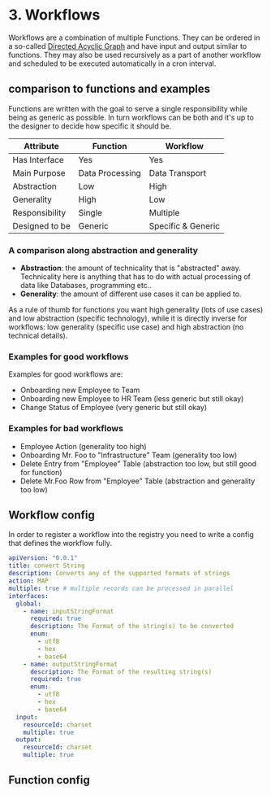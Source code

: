 # 3. Workflows

Workflows are a combination of multiple Functions. They can be ordered in a so-called [Directed Acyclic Graph](https://en.wikipedia.org/wiki/Directed_acyclic_graph) and have input and output similar to functions. They may also be used recursively as a part of another workflow and scheduled to be executed automatically in a cron interval.

## comparison to functions and examples

Functions are written with the goal to serve a single responsibility while being as generic as possible. In turn workflows can be both and it's up to the designer to decide how specific it should be. 

| Attribute | **Function** | **Workflow** |
|---|---|---|
| Has Interface | Yes | Yes |
| Main Purpose | Data Processing | Data Transport |
| Abstraction | Low | High |
| Generality | High | Low |
| Responsibility | Single | Multiple |
| Designed to be | Generic | Specific & Generic |

### A comparison along abstraction and generality

- **Abstraction**: the amount of technicality that is "abstracted" away. Technicality here is anything that has to do with actual processing of data like Databases, programming etc..
- **Generality**: the amount of different use cases it can be applied to.

As a rule of thumb for functions you want high generality (lots of use cases) and low abstraction (specific technology), while it is directly inverse for workflows: low generality (specific use case) and high abstraction (no technical details).

### Examples for good workflows

Examples for good workflows are:

- Onboarding new Employee to Team
- Onboarding new Employee to HR Team (less generic but still okay)
- Change Status of Employee (very generic but still okay)
### Examples for bad workflows

- Employee Action (generality too high)
- Onboarding Mr. Foo to "Infrastructure" Team (generality too low)
- Delete Entry from "Employee" Table (abstraction too low, but still good for function)
- Delete Mr.Foo Row from "Employee" Table (abstraction and generality too low)
## Workflow config

In order to register a workflow into the registry you need to write a config that defines the workflow fully.

```yaml
apiVersion: "0.0.1"
title: convert String
description: Converts any of the supported formats of strings
action: MAP
multiple: true # multiple records can be processed in parallel
interfaces:
  global:
    - name: inputStringFormat
      required: true
      description: The Format of the string(s) to be converted
      enum:
        - utf8
        - hex
        - base64
    - name: outputStringFormat
      description: The Format of the resulting string(s)
      required: true
      enum:
        - utf8
        - hex
        - base64
  input:
    resourceId: charset
    multiple: true
  output:
    resourceId: charset
    multiple: true
```
## Function config
